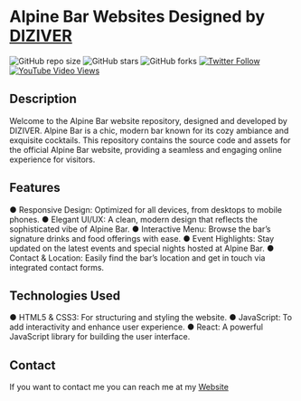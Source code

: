 # Alpine Bar Websites Designed by [DIZIVER](https://www.diziver.com)

![GitHub repo size](https://img.shields.io/github/repo-size/codewithsadee/vcard-personal-portfolio)
![GitHub stars](https://img.shields.io/github/stars/codewithsadee/vcard-personal-portfolio?style=social)
![GitHub forks](https://img.shields.io/github/forks/codewithsadee/vcard-personal-portfolio?style=social)
[![Twitter Follow](https://img.shields.io/twitter/follow/codewithsadee?style=social)](https://twitter.com/intent/follow?screen_name=codewithsadee)
[![YouTube Video Views](https://img.shields.io/youtube/views/SoxmIlgf2zM?style=social)](https://youtu.be/SoxmIlgf2zM)

## Description
Welcome to the Alpine Bar website repository, designed and developed by DIZIVER. Alpine Bar is a chic, modern bar known for its cozy ambiance and exquisite cocktails. This repository contains the source code and assets for the official Alpine Bar website, providing a seamless and engaging online experience for visitors.

## Features
● Responsive Design: Optimized for all devices, from desktops to mobile phones.
● Elegant UI/UX: A clean, modern design that reflects the sophisticated vibe of Alpine Bar.
● Interactive Menu: Browse the bar’s signature drinks and food offerings with ease.
● Event Highlights: Stay updated on the latest events and special nights hosted at Alpine Bar.
● Contact & Location: Easily find the bar’s location and get in touch via integrated contact forms.

## Technologies Used
● HTML5 & CSS3: For structuring and styling the website.
● JavaScript: To add interactivity and enhance user experience.
● React: A powerful JavaScript library for building the user interface.

## Contact

If you want to contact me you can reach me at my [Website](https://www.saurjya.in)
